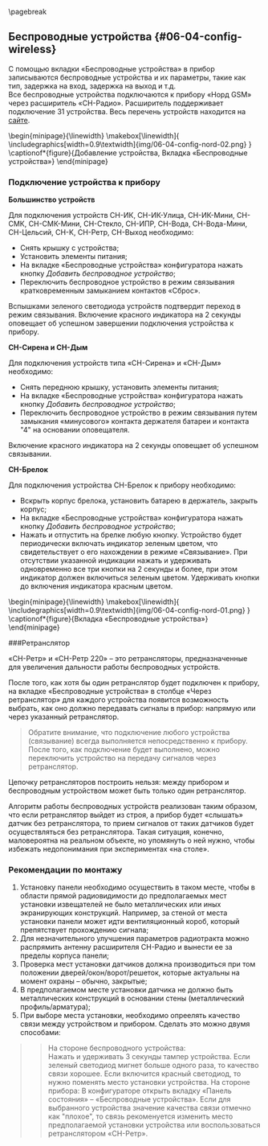 \pagebreak

## Беспроводные устройства {#06-04-config-wireless} 

С помощью вкладки «Беспроводные устройства» в прибор записываются беспроводные устройства и их параметры, такие как тип, задержка на вход, задержка на выход и т.д.    
Все беспроводные устройства подключаются к прибору «Норд GSM» через расширитель «СН-Радио». Расширитель поддерживает подключение 31 устройства. Весь перечень устройств находится на [сайте](https://shop.cnord.ru/sn.html).

\begin{minipage}{\linewidth}
	\makebox[\linewidth]{
 		\includegraphics[width=0.9\textwidth]{img/06-04-config-nord-02.png}
 	}
	\captionof*{figure}{Добавление устройства, Вкладка «Беспроводные устройства»}
\end{minipage}



### Подключение устройства к прибору

**Большинство устройств**
 
Для подключения устройств СН-ИК, СН-ИК-Улица, СН-ИК-Мини, СН-СМК, СН-СМК-Мини, СН-Стекло, СН-ИПР, СН-Вода, СН-Вода-Мини, СН-Цельсий, СН-К, СН-Ретр, СН-Выход необходимо:

* Снять крышку с устройства;
* Установить элементы питания;
* На вкладке «Беспроводные устройства» конфигуратора нажать кнопку _Добавить беспроводное устройство_;
* Переключить беспроводное устройство в режим связывания кратковременным замыканием контактов «Сброс».

Вспышками зеленого светодиода устройств подтвердит переход в режим связывания.
Включение красного индикатора на 2 секунды оповещает об успешном завершении подключения устройства к прибору.

**СН-Сирена и СН-Дым**

Для подключения устройств типа «СН-Сирена» и «СН-Дым» необходимо:

* Снять переднюю крышку, установить элементы питания;
* На вкладке «Беспроводные устройства» конфигуратора нажать кнопку _Добавить беспроводное устройство_;
* Переключить беспроводное устройство в режим связывания путем замыкания «минусового» контакта держателя батареи и контакта "4" на основании оповещателя.

Включение красного индикатора на 2 секунды оповещает об успешном связывании.

**СН-Брелок**

Для подключения устройства СН-Брелок к прибору необходимо:

* Вскрыть корпус брелока, установить батарею в держатель, закрыть корпус;
* На вкладке «Беспроводные устройства» конфигуратора нажать кнопку _Добавить беспроводное устройство_;
* Нажать и отпустить на брелке любую кнопку. Устройство будет периодически включать индикатор зеленым цветом, что свидетельствует о его нахождении в режиме «Связывание». При отсутствии указанной индикации нажать и удерживать одновременно все три кнопки на 2 секунды и более, при этом индикатор должен включиться зеленым цветом. Удерживать кнопки до включения индикатора красным цветом.


\begin{minipage}{\linewidth}
	\makebox[\linewidth]{
 		\includegraphics[width=0.9\textwidth]{img/06-04-config-nord-01.png}
 	}
	\captionof*{figure}{Вкладка «Беспроводные устройства»}
\end{minipage}


###Ретранслятор

«СН-Ретр» и «СН-Ретр 220» – это ретрансляторы, предназначенные для увеличения дальности работы беспроводных устройств.

После того, как хотя бы один ретранслятор будет подключен к прибору, на вкладке «Беспроводные устройства» в столбце «Через ретранслятор» для каждого устройства появится возможность выбрать, как оно должно передавать сигналы в прибор: напрямую или через указанный ретранслятор.

> Обратите внимание, что подключение любого устройства (связывание) всегда выполняется непосредственно к прибору. После того, как подключение будет выполнено, можно переключить устройство на передачу сигналов через ретранслятор.

Цепочку ретрансляторов построить нельзя: между прибором и беспроводным устройством может быть только один ретранслятор.

Алгоритм работы беспроводных устройств реализован таким образом, что если ретранслятор выйдет из строя, а прибор будет «слышать» датчик без ретранслятора, то прием сигналов от таких датчиков будет осуществляться без ретранслятора. Такая ситуация, конечно, маловероятна на реальном объекте, но упомянуть о ней нужно, чтобы избежать недопонимания при экспериментах «на столе».


### Рекомендации по монтажу

1. Установку панели необходимо осуществить в таком месте, чтобы в области прямой радиовидимости до предполагаемых мест установки извещателей не было металлических или иных экранирующих конструкций. Например, за стеной от места установки панели может идти вентиляционный короб, который препятствует прохождению сигнала;
2. Для незначительного улучшения параметров радиотракта можно распрямить антенну расширителя СН-Радио и вынести ее за пределы корпуса панели;
3. Проверка мест установки датчиков должна производиться при том положении дверей/окон/ворот/решеток, которые актуальны на момент охраны – обычно, закрытые;
4. В предполагаемом месте установки датчика не должно быть металлических конструкций в основании стены (металлический профиль/арматура);
5. При выборе места установки, необходимо опреелять качество связи между устройством и прибором. Сделать это можно двумя способами:
>> На стороне беспроводного устройства:    
Нажать и удерживать 3 секунды тампер устройства. Если зеленый светодиод мигнет больше одного раза, то качество связи хорошее. Если включится красный светодиод, то нужно поменять место установки устройства.
>> На стороне прибора:
В конфигураторе открыть вкладку «Панель состояния» – «Беспроводные устройства». Если для выбранного устройства значение качества связи отмечно как "плохое", то связь рекоменуется изменить место предполагаемой установки устройства или воспользоваться ретранслятором «СН-Ретр».



